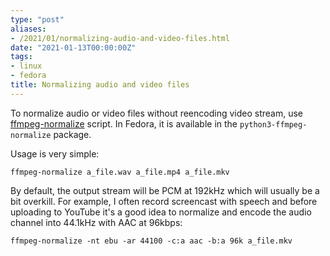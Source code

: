 ```yaml
---
type: "post"
aliases:
- /2021/01/normalizing-audio-and-video-files.html
date: "2021-01-13T00:00:00Z"
tags:
- linux
- fedora
title: Normalizing audio and video files
---
```


To normalize audio or video files without reencoding video stream, use
[ffmpeg-normalize](https://github.com/slhck/ffmpeg-normalize/) script. In
Fedora, it is available in the `python3-ffmpeg-normalize` package.

Usage is very simple:

    ffmpeg-normalize a_file.wav a_file.mp4 a_file.mkv

By default, the output stream will be PCM at 192kHz which will usually be a bit
overkill. For example, I often record screencast with speech and before
uploading to YouTube it's a good idea to normalize and encode the audio channel
into 44.1kHz with AAC at 96kbps:

    ffmpeg-normalize -nt ebu -ar 44100 -c:a aac -b:a 96k a_file.mkv

